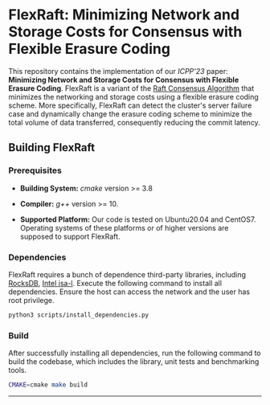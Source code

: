 # FlexRaft: Minimizing Network and Storage Costs for Consensus with Flexible Erasure Coding

This repository contains the implementation of our *ICPP'23* paper: **Minimizing Network and Storage Costs for Consensus with Flexible Erasure Coding**. FlexRaft is a variant of the [Raft Consensus Algorithm](https://raft.github.io/) that minimizes the networking and storage costs using a flexible erasure coding scheme. More specifically, FlexRaft can detect the cluster's server failure case and dynamically change the erasure coding scheme to minimize the total volume of data transferred, consequently reducing the commit latency. 

## Building FlexRaft

### Prerequisites

* **Building System:** *cmake* version >= 3.8

* **Compiler:** *g++* version >= 10. 
* **Supported Platform:**  Our code is tested on Ubuntu20.04 and CentOS7. Operating systems of these platforms or of higher versions are supposed to support FlexRaft. 

### Dependencies

FlexRaft requires a bunch of dependence third-party libraries, including [RocksDB](https://github.com/facebook/rocksdb), [Intel isa-l](https://github.com/intel/isa-l). Execute the following command to install all dependencies. Ensure the host can access the network and the user has root privilege. 

```bash
python3 scripts/install_dependencies.py
```

### Build

After successfully installing all dependencies, run the following command to build the codebase, which includes the library, unit tests and benchmarking tools. 

```bash
CMAKE=cmake make build
```

---

